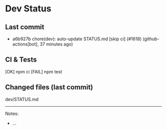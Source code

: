 # Dev Status

## Last commit
- a6b927b chore(dev): auto-update STATUS.md [skip ci] (#1618) (github-actions[bot], 37 minutes ago)
## CI & Tests
[OK] npm ci
[FAIL] npm test

## Changed files (last commit)
dev/STATUS.md

---
Notes:
- ...
